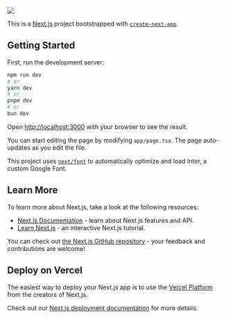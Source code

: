 ![](https://codebuild.ap-northeast-1.amazonaws.com/badges?uuid=eyJlbmNyeXB0ZWREYXRhIjoiVHQ3VC9QOU4rTWhoQnRraHhxMStXTk4wRUkydDhqZFdWWWRpWFhUQmE1eVdsWjVkWFREN2svaXNzRitOYW5vUUxoOW8vYlN0QzZWREk4WlZvbkpqSXR3PSIsIml2UGFyYW1ldGVyU3BlYyI6Ii8zZ0ZBUnphWlBTU2QrMUoiLCJtYXRlcmlhbFNldFNlcmlhbCI6MX0%3D&branch=main)


This is a [Next.js](https://nextjs.org/) project bootstrapped with [`create-next-app`](https://github.com/vercel/next.js/tree/canary/packages/create-next-app).

## Getting Started

First, run the development server:

```bash
npm run dev
# or
yarn dev
# or
pnpm dev
# or
bun dev
```

Open [http://localhost:3000](http://localhost:3000) with your browser to see the result.

You can start editing the page by modifying `app/page.tsx`. The page auto-updates as you edit the file.

This project uses [`next/font`](https://nextjs.org/docs/basic-features/font-optimization) to automatically optimize and load Inter, a custom Google Font.

## Learn More

To learn more about Next.js, take a look at the following resources:

- [Next.js Documentation](https://nextjs.org/docs) - learn about Next.js features and API.
- [Learn Next.js](https://nextjs.org/learn) - an interactive Next.js tutorial.

You can check out [the Next.js GitHub repository](https://github.com/vercel/next.js/) - your feedback and contributions are welcome!

## Deploy on Vercel

The easiest way to deploy your Next.js app is to use the [Vercel Platform](https://vercel.com/new?utm_medium=default-template&filter=next.js&utm_source=create-next-app&utm_campaign=create-next-app-readme) from the creators of Next.js.

Check out our [Next.js deployment documentation](https://nextjs.org/docs/deployment) for more details.

